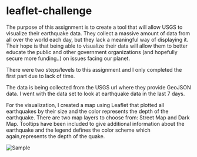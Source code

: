 # leaflet-challenge

The purpose of this assignment is to create a tool that will allow USGS to visualize their earthquake data. They collect a massive amount of data from all over the world each day, but they lack a meaningful way of displaying it. Their hope is that being able to visualize their data will allow them to better educate the public and other government organizations (and hopefully secure more funding..) on issues facing our planet.

There were two steps/levels to this assignment and I only completed the first part due to lack of time. 

The data is being collected from the USGS url where they provide GeoJSON data. I went with the data set to look at earthquake data in the last 7 days. 

For the visualization, I created a map using Leaflet that plotted all earthquakes by their size and the color represents the depth of the earthquake. There are two map layers to choose from: Street Map and Dark Map. Tooltips have been included to give additional information about the earthquake and the legend defines the color scheme which again,represents the depth of the quake. 

![Sample](Leaflet-Step-1/images/Sample.png)